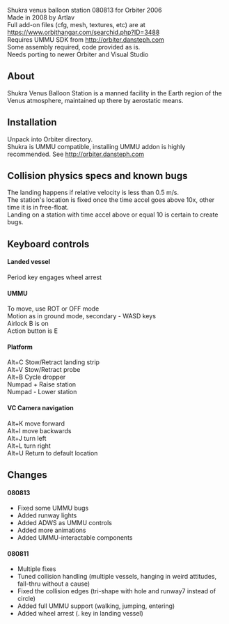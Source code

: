 Shukra venus balloon station 080813 for Orbiter 2006  
Made in 2008 by Artlav  
Full add-on files (cfg, mesh, textures, etc) are at https://www.orbithangar.com/searchid.php?ID=3488  
Requires UMMU SDK from http://orbiter.dansteph.com  
Some assembly required, code provided as is.  
Needs porting to newer Orbiter and Visual Studio  

## About
Shukra Venus Balloon Station is a manned facility in the Earth region of the Venus atmosphere, maintained up there by aerostatic means.

## Installation
Unpack into Orbiter directory.  
Shukra is UMMU compatible, installing UMMU addon is highly recommended. See http://orbiter.dansteph.com  

## Collision physics specs and known bugs
The landing happens if relative velocity is less than 0.5 m/s.  
The station's location is fixed once the time accel goes above 10x, other time it is in free-float.  
Landing on a station with time accel above or equal 10 is certain to create bugs.  

## Keyboard controls

#### Landed vessel
Period key engages wheel arrest

#### UMMU
To move, use ROT or OFF mode  
Motion as in ground mode, secondary - WASD keys  
Airlock B is on  
Action button is E  

#### Platform
Alt+C  Stow/Retract landing strip  
Alt+V  Stow/Retract probe  
Alt+B  Cycle dropper  
Numpad +  Raise station  
Numpad -  Lower station  

#### VC Camera navigation
Alt+K move forward  
Alt+I move backwards  
Alt+J turn left  
Alt+L turn right  
Alt+U Return to default location  

## Changes
#### 080813
- Fixed some UMMU bugs
- Added runway lights
- Added ADWS as UMMU controls
- Added more animations
- Added UMMU-interactable components

#### 080811
- Multiple fixes
- Tuned collision handling (multiple vessels, hanging in weird attitudes, fall-thru without a cause)
- Fixed the collision edges (tri-shape with hole and runway7 instead of circle)
- Added full UMMU support (walking, jumping, entering)
- Added wheel arrest (. key in landing vessel)
